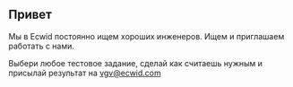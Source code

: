 Привет
---

Мы в Ecwid постоянно ищем хороших инженеров. Ищем и приглашаем работать с нами.

Выбери любое тестовое задание, сделай как считаешь нужным и присылай результат на vgv@ecwid.com


<script>
  (function(i,s,o,g,r,a,m){i['GoogleAnalyticsObject']=r;i[r]=i[r]||function(){
  (i[r].q=i[r].q||[]).push(arguments)},i[r].l=1*new Date();a=s.createElement(o),
  m=s.getElementsByTagName(o)[0];a.async=1;a.src=g;m.parentNode.insertBefore(a,m)
  })(window,document,'script','//www.google-analytics.com/analytics.js','ga');

  ga('create', 'UA-60374351-1', 'auto');
  ga('send', 'pageview');

</script>
